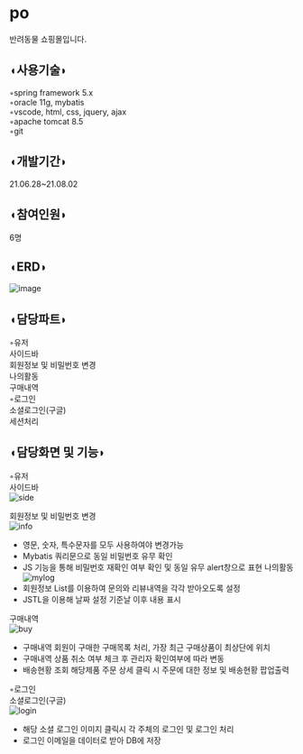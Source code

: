 # po

반려동물 쇼핑몰입니다.    

## ◖사용기술◗   
   
◦spring framework 5.x   
◦oracle 11g, mybatis   
◦vscode, html, css, jquery, ajax   
◦apache tomcat 8.5   
◦git   

## ◖개발기간◗   
21.06.28~21.08.02

## ◖참여인원◗   
6명

## ◖ERD◗ 
![image](https://user-images.githubusercontent.com/80302803/129681916-96d11bb0-955c-46bb-8f1a-49886719e07b.png)

## ◖담당파트◗   
◦유저   
 사이드바   
 회원정보 및 비밀번호 변경   
 나의활동   
 구매내역   
◦로그인   
 소셜로그인(구글)   
 세션처리
 
## ◖담당화면 및 기능◗   
◦유저   
 사이드바   
 ![side](https://user-images.githubusercontent.com/80302803/129681127-de7df152-af79-438e-9e26-dcd3fbfedb37.png)

 회원정보 및 비밀번호 변경   
 ![info](https://user-images.githubusercontent.com/80302803/129681252-7b7697b4-21cc-4c5f-ab58-576234bd5679.png)
* 영문, 숫자, 특수문자를 모두 사용하여야 변경가능
* Mybatis 쿼리문으로 동일 비밀번호 유무 확인
* JS 기능을 통해 비밀번호 재확인 여부 확인 및 동일 유무 alert창으로 표현 
 나의활동   
![mylog](https://user-images.githubusercontent.com/80302803/129999023-b677f414-69e2-4a71-9613-79784f500017.png)
* 회원정보 List를 이용하여 문의와 리뷰내역을 각각 받아오도록 설정
* JSTL을 이용해 날짜 설정 기준날 이후 내용 표시

 구매내역   
 ![buy](https://user-images.githubusercontent.com/80302803/129681294-a2c30559-9a92-4df3-a3f4-254a5e6e7fed.png)
* 구매내역 회원이 구매한 구매목록 처리, 가장 최근 구매상품이 최상단에 위치
* 구매내역 상품 취소 여부 체크 후 관리자 확인여부에 따라 변동
* 배송현황 조회 해당제품 주문 상세 클릭 시 주문에 대한 정보 및 배송현황 팝업출력   

◦로그인   
 소셜로그인(구글)   
![login](https://user-images.githubusercontent.com/80302803/129681372-a231f0da-aad9-4d59-97f1-984dcdd560b1.png)

* 해당 소셜 로그인 이미지 클릭시 각 주체의 로그인 및 로그인 처리
* 로그인 이메일을 데이터로 받아 DB에 저장

